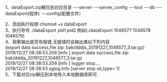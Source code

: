 1、dataExport.zip解压到对应目录
	---server
		---server_config
	---tool
		---db
			---dataExport(程序)
			---config(配置文件）
			
2、添加执行权限  chomod +x dataExport  
3、执行导号 ./dataExport pid1 pid2 例如(./dataExport 1048577 1048578 1048579)  
4、观察输出是否有报错,无报错时会输出类似下列内容  
	(export data success,file zip: bak/dddjs_20191227_1048577_3.tar.gz)  	
	2019/12/27 08:38:53.206 [info ]  export data success,file zip: bak/dddjs_20191227_1048577_3.tar.gz  
  	2019/12/27 08:38:53.206 [info ]  logger stop....  
  	2019/12/27 08:38:53 sglog.Info [server stop ok,type= 1]  
5、下载对应zip解压到本地导入本地数据库即可.
